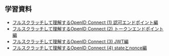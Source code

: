## 学習資料

- [フルスクラッチして理解するOpenID Connect (1) 認可エンドポイント編](https://www.m3tech.blog/entry/2024/03/05/150000)
- [フルスクラッチして理解するOpenID Connect (2) トークンエンドポイント編](https://www.m3tech.blog/entry/2024/03/07/130000)
- [フルスクラッチして理解するOpenID Connect (3) JWT編](https://www.m3tech.blog/entry/2024/03/12/150204)
- [フルスクラッチして理解するOpenID Connect (4) stateとnonce編](https://www.m3tech.blog/entry/2024/03/25/140000)
